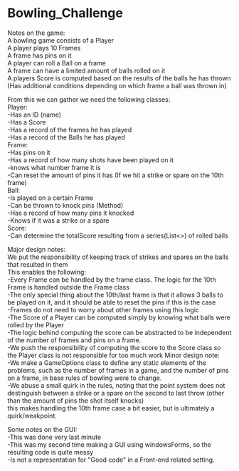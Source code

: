 # Bowling_Challenge
Notes on the game:  
	A bowling game consists of a Player  
	A player plays 10 Frames  
	A frame has pins on it  
	A player can roll a Ball on a frame  
	A frame can have a limited amount of balls rolled on it  
	A players Score is computed based on the results of the balls he has thrown (Has additional conditions depending on which frame a ball was thrown in)  

From this we can gather we need the following classes:  
	Player:  
		-Has an ID (name)  
		-Has a Score  
		-Has a record of the frames he has played  
		-Has a record of the Balls he has played  
	Frame:  
		-Has pins on it  
		-Has a record of how many shots have been played on it  
		-knows what number frame it is  
		-Can reset the amount of pins it has (If we hit a strike or spare on the 10th frame)  
	Ball:  
		-Is played on a certain Frame  
		-Can be thrown to knock pins (Method)  
		-Has a record of how many pins it knocked  
		-Knows if it was a strike or a spare  
	Score:  
		-Can determine the totalScore resulting from a series(List<>) of rolled balls  

Major design notes:    
We put the responsibility of keeping track of strikes and spares on the balls that resulted in them  
This enables the following:  
	-Every Frame can be handled by the frame class. The logic for the 10th Frame is handled outside the Frame class  
	-The only special thing about the 10th/last frame is that it allows 3 balls to be played on it, and it should be able to reset the pins if this is the case  
	-Frames do not need to worry about other frames using this logic  
	-The Score of a Player can be computed simply by knowing what balls were rolled by the Player  
		-The logic behind computing the score can be abstracted to be independent of the number of frames and pins on a frame.  
	-We push the responsibility of computing the score to the Score class so the Player class is not responsible for too much work
Minor design note:  
	-We make a GameOptions class to define any static elements of the problems, such as the number of frames in a game, and the number of pins on a frame, in base rules of bowling were to change.  
	-We abuse a small quirk in the rules, noting that the point system does not destinguish between a strike or a spare on the second to last throw (other than the amount of pins the shot itself knocks)  
		this makes handling the 10th frame case a bit easier, but is ultimately a quirk/weakpoint.  

Some notes on the GUI:  
  -This was done very last minute  
  -This was my second time making a GUI using windowsForms, so the resulting code is quite messy  
  -Is not a representation for "Good code" in a Front-end related setting.  
	
	
	

